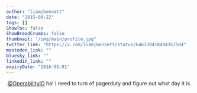```yaml
---
author: "liamjbennett"
date: "2015-09-22"
tags: []
ShowToc: false
ShowBreadCrumbs: false
thumbnail: "/img/main/profile.jpg"
twitter_link: "https://x.com/liamjbennett/status/646370410494357504"
mastodon_link: ""
bluesky_link: ""
linkedin_link: ""
expiryDate: "2016-01-01"
---
```


.[@OperabilityIO](https://x.com/OperabilityIO) ha! I need to turn of pagerduty and figure out what day it is.

